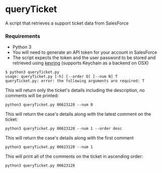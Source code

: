 # queryTicket
A script that retrieves a support ticket data from SalesForce

### Requirements
- Python 3
- You will need to generate an API token for your account in SalesForce
- The script expects the token and the user password to be stored and retrieved using [keyring](https://pypi.org/project/keyring/) (supports Keychain as a backend on OSX)

```
$ python3 queryTicket.py 
usage: queryTicket.py [-h] [--order O] [--num N] T
queryTicket.py: error: the following arguments are required: T
```

This will return only the ticket's details including the description, no comments will be printed:
```
python3 queryTicket.py 00623128 --num 0
```
This will return the case's details along with the latest comment on the ticket:
```
python3 queryTicket.py 00623128 --num 1 --order desc
```

This will return the case's details along with the first comment
```
python3 queryTicket.py 00623128 --num 1 
```
This will print all of the comments on the ticket in ascending order:
```
python3 queryTicket.py 00623128
```
